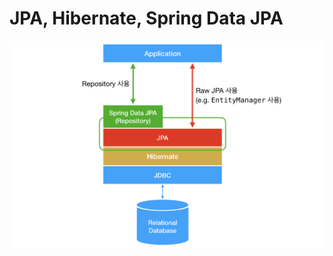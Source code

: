 # JPA, Hibernate, Spring Data JPA

![JPA, Hibernate, Spring Data JPA의 전반적인 그림](.\image\overall_design.png)



